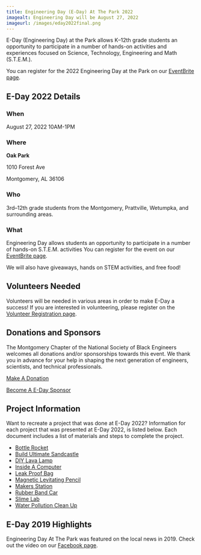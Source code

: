 ```yaml
---
title: Engineering Day (E-Day) At The Park 2022
imagealt: Engineering Day will be August 27, 2022
imageurl: /images/eday2022final.png
---
```


E-Day (Engineering Day) at the Park allows K–12th grade students an opportunity to participate in a number of
hands-on activities and experiences focused on Science, Technology, Engineering and Math (S.T.E.M.).

You can register for the 2022 Engineering Day at the Park on our 
<a href="https://2022eday.eventbrite.com/" target="_blank">EventBrite page</a>.

## E-Day 2022 Details

### When

August 27, 2022 10AM-1PM

### Where

**Oak Park**

1010 Forest Ave

Montgomery, AL 36106

### Who

3rd–12th grade students from the Montgomery, Prattville, Wetumpka, and surrounding areas.

### What

Engineering Day allows students an opportunity to participate in a number of hands-on S.T.E.M. activities
You can register for the event on our 
<a href="https://2022eday.eventbrite.com/" target="_blank">EventBrite page</a>.

We will also have giveaways, hands on STEM activities, and free food!

## Volunteers Needed

Volunteers will be needed in various areas in order to make E-Day a success! If you are interested in 
volunteering, please register on the 
<a href="https://us5.list-manage.com/survey?u=887bd5251f705dc81e45b1433&id=4b1950728d&e=*|UNIQID|*" target="_blank">Volunteer Registration page</a>.

## Donations and Sponsors

The Montgomery Chapter of the National Society of Black Engineers welcomes all donations 
and/or sponsorships towards this event. We thank you in advance for your help in shaping the next
generation of engineers, scientists, and technical professionals.

[Make A Donation](/donate)

<a href="https://us5.list-manage.com/survey?u=887bd5251f705dc81e45b1433&id=e20ffbea44&e=*|UNIQID|*" target="_blank">Become A E-Day Sponsor</a>

## Project Information

Want to recreate a project that was done at E-Day 2022? Information for each project that was 
presented at E-Day 2022, is listed below. Each document includes a list of materials and steps 
to complete the project.

* [Bottle Rocket](/2022edayprojects/Bottle_Rocket.pdf)
* [Build Ultimate Sandcastle](/2022edayprojects/Build_The_Ultimate_Sandcastle.pdf)
* [DIY Lava Lamp](/2022edayprojects/DIY_Lava_Lamp.pdf)
* [Inside A Computer](/2022edayprojects/Inside_a_computer.pdf)
* [Leak Proof Bag](/2022edayprojects/Leak-Proof-Bag.pdf)
* [Magnetic Levitating Pencil](/2022edayprojects/Magnetic-Levitating-Pencil.pdf)
* [Makers Station](/2022edayprojects/Makers_Station.pdf)
* [Rubber Band Car](/2022edayprojects/Rubber_Band_Car.pdf)
* [Slime Lab](/2022edayprojects/Slime_Lab.pdf)
* [Water Pollution Clean Up](/2022edayprojects/asce-water-pollution-clean-up-activity-at-home-version.pdf)

## E-Day 2019 Highlights

Engineering Day At The Park was featured on the local news in 2019. Check out the video on our 
<a href="https://www.facebook.com/watch/?v=373769769954484&extid=bYnyVhue16YMG869" 
target="_blank">Facebook page</a>.